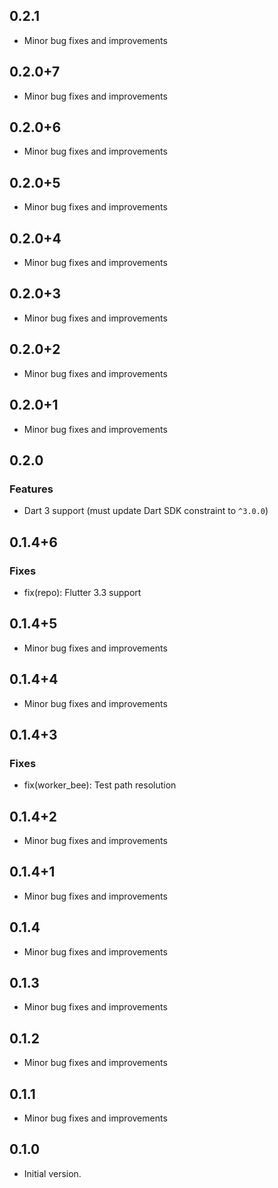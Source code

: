 ## 0.2.1

- Minor bug fixes and improvements

## 0.2.0+7

- Minor bug fixes and improvements

## 0.2.0+6

- Minor bug fixes and improvements

## 0.2.0+5

- Minor bug fixes and improvements

## 0.2.0+4

- Minor bug fixes and improvements

## 0.2.0+3

- Minor bug fixes and improvements

## 0.2.0+2

- Minor bug fixes and improvements

## 0.2.0+1

- Minor bug fixes and improvements

## 0.2.0

### Features
- Dart 3 support (must update Dart SDK constraint to `^3.0.0`)

## 0.1.4+6

### Fixes
- fix(repo): Flutter 3.3 support

## 0.1.4+5

- Minor bug fixes and improvements

## 0.1.4+4

- Minor bug fixes and improvements

## 0.1.4+3

### Fixes
- fix(worker_bee): Test path resolution

## 0.1.4+2

- Minor bug fixes and improvements

## 0.1.4+1

- Minor bug fixes and improvements

## 0.1.4

- Minor bug fixes and improvements

## 0.1.3

- Minor bug fixes and improvements

## 0.1.2

- Minor bug fixes and improvements

## 0.1.1

- Minor bug fixes and improvements

## 0.1.0

- Initial version.
